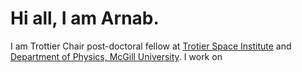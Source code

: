 # Hi all, I am Arnab.
I am Trottier Chair post-doctoral fellow at [Trotier Space Institute](https://tsi.mcgill.ca/) and [Department of Physics, McGill University](https://www.physics.mcgill.ca/). I work on 
